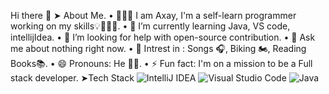 Hi there 👋
 ➤ About Me.
• 👨🏼‍🎓 I am Axay, I'm a self-learn programmer working on my skills💡👨🏻‍💻.
• 🌱 I’m currently learning Java, VS code, intellijIdea.
• 👀 I’m looking for help with open-source contribution.
• 💬 Ask me about nothing right now.
• 🤔 Intrest in : Songs 🎧, Biking 🏍️, Reading Books📚.
• 😄 Pronouns: He 👨‍💻.
• ⚡ Fun fact: I'm on a mission to be a Full stack developer.
 ➤Tech Stack
 ![IntelliJ IDEA](https://img.shields.io/badge/IntelliJIDEA-000000.svg?style=for-the-badge&logo=intellij-idea&logoColor=white)
 ![Visual Studio Code](https://img.shields.io/badge/Visual%20Studio%20Code-0078d7.svg?style=for-the-badge&logo=visual-studio-code&logoColor=white)
 ![Java](https://img.shields.io/badge/java-%23ED8B00.svg?style=for-the-badge&logo=java&logoColor=white)


